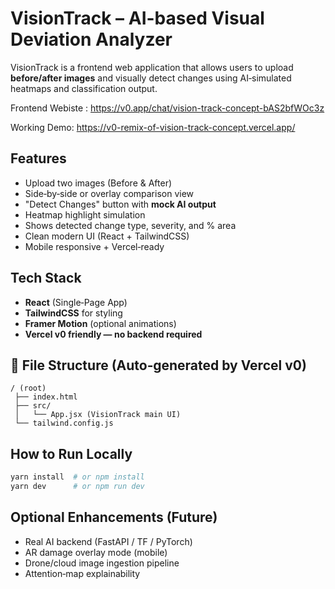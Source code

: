 # VisionTrack – AI-based Visual Deviation Analyzer

VisionTrack is a frontend web application that allows users to upload **before/after images** and visually detect changes using AI‑simulated heatmaps and classification output.

Frontend Webiste :
https://v0.app/chat/vision-track-concept-bAS2bfWOc3z

Working Demo:
https://v0-remix-of-vision-track-concept.vercel.app/

## Features

* Upload two images (Before & After)
* Side‑by‑side or overlay comparison view
* "Detect Changes" button with **mock AI output**
* Heatmap highlight simulation
* Shows detected change type, severity, and % area
* Clean modern UI (React + TailwindCSS)
* Mobile responsive + Vercel‑ready

## Tech Stack

* **React** (Single‑Page App)
* **TailwindCSS** for styling
* **Framer Motion** (optional animations)
* **Vercel v0 friendly — no backend required**

## 📁 File Structure (Auto‑generated by Vercel v0)

```
/ (root)
 ├── index.html
 ├── src/
 │   └── App.jsx (VisionTrack main UI)
 └── tailwind.config.js
```

## How to Run Locally

```bash
yarn install  # or npm install
yarn dev      # or npm run dev
```

##  Optional Enhancements (Future)

* Real AI backend (FastAPI / TF / PyTorch)
* AR damage overlay mode (mobile)
* Drone/cloud image ingestion pipeline
* Attention‑map explainability


